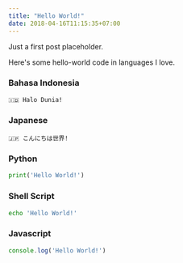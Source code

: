 ```yaml
---
title: "Hello World!"
date: 2018-04-16T11:15:35+07:00
---
```


Just a first post placeholder.

Here's some hello-world code in languages I love.

### Bahasa Indonesia

```
🇮🇩 Halo Dunia!
```

### Japanese

```
🇯🇵 こんにちは世界!
```

### Python

```python
print('Hello World!')
```

### Shell Script

```sh
echo 'Hello World!'
```

### Javascript

```javascript
console.log('Hello World!')
```

